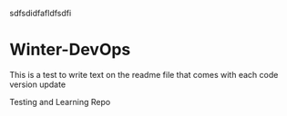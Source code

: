 sdfsdidfafldfsdfi

# Winter-DevOps
This is a test to write text on the readme file that comes with each code version update

Testing and Learning Repo
